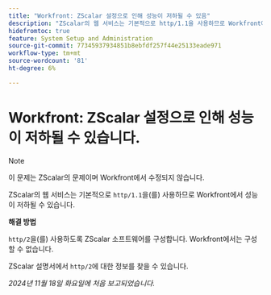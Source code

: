 ```yaml
---
title: "Workfront: ZScalar 설정으로 인해 성능이 저하될 수 있음"
description: "ZScalar의 웹 서비스는 기본적으로 http/1.1을 사용하므로 Workfront에서 성능이 저하될 수 있습니다."
hidefromtoc: true
feature: System Setup and Administration
source-git-commit: 77345937934851b8ebfdf257f44e25133eade971
workflow-type: tm+mt
source-wordcount: '81'
ht-degree: 6%

---
```



# Workfront: ZScalar 설정으로 인해 성능이 저하될 수 있습니다.

>[!NOTE]
>
>이 문제는 ZScalar의 문제이며 Workfront에서 수정되지 않습니다.

ZScalar의 웹 서비스는 기본적으로 `http/1.1`을(를) 사용하므로 Workfront에서 성능이 저하될 수 있습니다.

**해결 방법**

`http/2`을(를) 사용하도록 ZScalar 소프트웨어를 구성합니다. Workfront에서는 구성할 수 없습니다.

ZScalar 설명서에서 `http/2`에 대한 정보를 찾을 수 있습니다.

_2024년 11월 18일 화요일에 처음 보고되었습니다._
